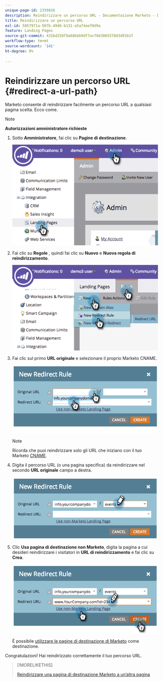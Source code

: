 ```yaml
---
unique-page-id: 2359826
description: Reindirizzare un percorso URL - Documentazione Marketo - Documentazione del prodotto
title: Reindirizzare un percorso URL
exl-id: 5857971a-507b-4946-b131-a5a74eef0d9a
feature: Landing Pages
source-git-commit: 431bd258f9a68bbb9df7acf043085578d3d91b1f
workflow-type: tm+mt
source-wordcount: '141'
ht-degree: 0%

---
```


# Reindirizzare un percorso URL {#redirect-a-url-path}

Marketo consente di reindirizzare facilmente un percorso URL a qualsiasi pagina scelta. Ecco come.

>[!NOTE]
>
>**Autorizzazioni amministratore richieste**

1. Sotto **Amministratore**, fai clic su **Pagine di destinazione**.

   ![](assets/image2014-9-18-13-3a43-3a29.png)

1. Fai clic su **Regole** , quindi fai clic su **Nuovo** e **Nuova regola di reindirizzamento**.

   ![](assets/image2014-9-18-13-3a43-3a40.png)

1. Fai clic sul primo **URL originale** e selezionare il proprio Marketo CNAME.

   ![](assets/image2014-9-18-13-3a43-3a49.png)

   >[!NOTE]
   >
   >Ricorda che puoi reindirizzare solo gli URL che iniziano con il tuo Marketo [CNAME](/help/marketo/product-docs/demand-generation/landing-pages/landing-page-actions/customize-your-landing-page-urls-with-a-cname.md).

1. Digita il percorso URL (o una pagina specifica) da reindirizzare nel secondo **URL originale** campo a destra.

   ![](assets/image2014-9-18-13-3a43-3a59.png)

1. Clic **Usa pagina di destinazione non Marketo**, digita la pagina a cui desideri reindirizzare i visitatori in **URL di reindirizzamento** e fai clic su **Crea**.

   ![](assets/image2014-9-18-13-3a44-3a7.png)

   È possibile [utilizzare le pagine di destinazione di Marketo](/help/marketo/product-docs/demand-generation/landing-pages/landing-page-actions/redirect-a-marketo-landing-page-to-another-page.md) come destinazione.

Congratulazioni! Hai reindirizzato correttamente il tuo percorso URL.

>[!MORELIKETHIS]
>
>[Reindirizzare una pagina di destinazione Marketo a un’altra pagina](/help/marketo/product-docs/demand-generation/landing-pages/landing-page-actions/redirect-a-marketo-landing-page-to-another-page.md)
